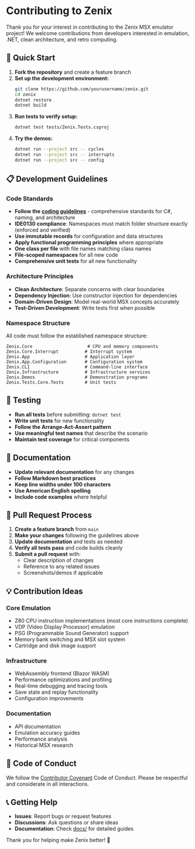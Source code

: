 # Contributing to Zenix

Thank you for your interest in contributing to the Zenix MSX emulator project! We welcome contributions from developers interested in emulation, .NET, clean architecture, and retro computing.

## 🚀 Quick Start

1. **Fork the repository** and create a feature branch
2. **Set up the development environment:**
   ```bash
   git clone https://github.com/yourusername/zenix.git
   cd zenix
   dotnet restore
   dotnet build
   ```
3. **Run tests to verify setup:**
   ```bash
   dotnet test tests/Zenix.Tests.csproj
   ```
4. **Try the demos:**
   ```bash
   dotnet run --project src -- cycles
   dotnet run --project src -- interrupts
   dotnet run --project src -- config
   ```

## 📋 Development Guidelines

### Code Standards
- **Follow the [coding guidelines](docs/coding-guidelines.md)** - comprehensive standards for C#, naming, and architecture
- **IDE0130 compliance**: Namespaces must match folder structure exactly (enforced and verified)
- **Use immutable records** for configuration and data structures
- **Apply functional programming principles** where appropriate
- **One class per file** with file names matching class names
- **File-scoped namespaces** for all new code
- **Comprehensive unit tests** for all new functionality

### Architecture Principles
- **Clean Architecture**: Separate concerns with clear boundaries
- **Dependency Injection**: Use constructor injection for dependencies
- **Domain-Driven Design**: Model real-world MSX concepts accurately
- **Test-Driven Development**: Write tests first when possible

### Namespace Structure
All code must follow the established namespace structure:
```
Zenix.Core                     # CPU and memory components
Zenix.Core.Interrupt          # Interrupt system
Zenix.App                     # Application layer
Zenix.App.Configuration       # Configuration system
Zenix.CLI                     # Command-line interface
Zenix.Infrastructure          # Infrastructure services
Zenix.Demos                   # Demonstration programs
Zenix.Tests.Core.Tests        # Unit tests
```

## 🧪 Testing

- **Run all tests** before submitting: `dotnet test`
- **Write unit tests** for new functionality
- **Follow the Arrange-Act-Assert pattern**
- **Use meaningful test names** that describe the scenario
- **Maintain test coverage** for critical components

## 📝 Documentation

- **Update relevant documentation** for any changes
- **Follow Markdown best practices**
- **Keep line widths under 100 characters**
- **Use American English spelling**
- **Include code examples** where helpful

## 🔄 Pull Request Process

1. **Create a feature branch** from `main`
2. **Make your changes** following the guidelines above
3. **Update documentation** and tests as needed
4. **Verify all tests pass** and code builds cleanly
5. **Submit a pull request** with:
   - Clear description of changes
   - Reference to any related issues
   - Screenshots/demos if applicable

## 💡 Contribution Ideas

### Core Emulation
- Z80 CPU instruction implementations (most core instructions complete)
- VDP (Video Display Processor) emulation
- PSG (Programmable Sound Generator) support  
- Memory bank switching and MSX slot system
- Cartridge and disk image support

### Infrastructure
- WebAssembly frontend (Blazor WASM)
- Performance optimizations and profiling
- Real-time debugging and tracing tools
- Save state and replay functionality
- Configuration improvements

### Documentation
- API documentation
- Emulation accuracy guides
- Performance analysis
- Historical MSX research

## 🤝 Code of Conduct

We follow the [Contributor Covenant](https://www.contributor-covenant.org/) Code of Conduct. Please be respectful and considerate in all interactions.

## 📞 Getting Help

- **Issues**: Report bugs or request features
- **Discussions**: Ask questions or share ideas
- **Documentation**: Check [docs/](docs/) for detailed guides

Thank you for helping make Zenix better! 🌟

